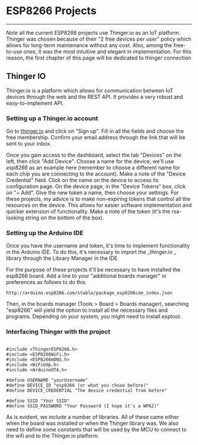 # ESP8266 Projects
____

_Note_ all the current ESP8266 projects use Thinger.io as an IoT platform. Thinger was chosen because of their "2 free devices per user" policy which allows for long-term maintenance without any cost. Also, among the free-to-use ones, it was the most intuitive and elegant in implementation.
For this reason, the first chapter of this page will be dedicated to thinger connection

## Thinger IO

Thinger.io is a platform which allows for communication between IoT devices through the web and the REST API. It provides a very robust and easy-to-implement API.

### Setting up a Thinger.io account

Go to [thinger.io](http://thinger.io/) and click on "Sign up". Fill in all the fields and choose the free membership. Confirm your email address through the link that will be sent to your inbox.

Once you gain access to the dashboard, select the tab "Devices" on the left, then click "Add Device". Choose a name for the device, we'll use *esp8266* as an example here (remember to choose a different name for each chip you are connecting to the account). Make a note of the "Device Credential" field.
Click on the name on the device to access its configuration page.
On the device page, in the "Device Tokens" box, click on "+ Add".
Give the new token a name, then choose your settings. 
For these projects, my advice is to make non-expiring tokens that control all the resources on the device. This allows for easier software implementation and quicker extension of functionality. Make a note of the token (it's the rsa-looking string on the bottom of the box).

### Setting up the Arduino IDE

Once you have the username and token, it's time to implement functionality in the Arduino IDE. To do this, it's necessary to import the _thinger.io _ library through the Library Manager in the IDE.

For the purpose of these projects it'll be necessary to have installed the esp8266 board. Add a line to your "additional boards manager" in preferences as follows to do this

`http://arduino.esp8266.com/stable/package_esp8266com_index.json`

Then, in the boards manager (Tools > Board > Boards manager), searching "esp8266" will yield the option to install all the necessary files and programs. Depending on your system, you might need to install esptool.

### Interfacing Thinger with the project

```

#include <ThingerESP8266.h>
#include <ESP8266WiFi.h>
#include <ESP8266mDNS.h>
#include <WiFiUdp.h>
#include <ArduinoOTA.h>

#define USERNAME "yourUsername"
#define DEVICE_ID "esp8266 (or what you chose before)"
#define DEVICE_CREDENTIAL "The device credential from before"

#define SSID "Your SSID"
#define SSID_PASSWORD "Your Password (I hope it's a WPA2)"

```

As is evident, we include a number of libraries. All of these came either when the board was installed or when the Thinger library was.
We also need to define some constants that will be used by the MCU to connect to the wifi and to the Thinger.io platform.



